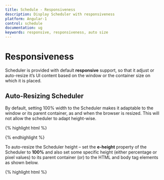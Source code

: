 ```yaml
---
title: Schedule - Responsiveness
description: Display Scheduler with responsiveness
platform: Angular-1
control: schedule
documentation: ug
keywords: responsive, responsiveness, auto size 
---
```

# Responsiveness

Scheduler is provided with default **responsive** support, so that it adjust or auto-resize it’s UI content based on the window or the container size on which it is placed. 

## Auto-Resizing Scheduler

By default, setting 100% width to the Scheduler makes it adaptable to the window or its parent container, as and when the browser is resized. This will not allow the scheduler to adapt height-wise.

{% highlight html %}

<!DOCTYPE html>
<html lang="en" xmlns="http://www.w3.org/1999/xhtml" ng-app="ScheduleApp">
<head>
    <!-- Dependency file references -->
</head>
<body>
    <div ng-controller="ScheduleCtrl">
        <ej-schedule id="Schedule1" e-width="100%" e-currentdate="setDate" e-appointmentsettings-datasource="appointments">
        </ej-schedule>
    </div>
    <script type="text/javascript">
        angular.module('ScheduleApp', ['ejangular']).controller('ScheduleCtrl', function ($scope) {
            //Array of JSON data configure in dataSource
            $scope.appointments = [{
                Id: 1,
                Subject: "Music Class",
                StartTime: new Date(2017, 1, 7, 6, 0, 0),
                EndTime: new Date(2017, 1, 7, 7, 0, 0)
            }, {
                Id: 2,
                Subject: "School",
                StartTime: new Date(2017, 1, 7, 9, 0, 0),
                EndTime: new Date(2017, 1, 7, 14, 30, 0)
            }];
            $scope.setDate = new Date(2017, 1, 7);
        });
    </script>
</body>
</html>

{% endhighlight %}

To auto-resize the Scheduler height – set the **e-height** property of the Scheduler to **100%** and also set some specific height (either percentage or pixel values) to its parent container (or) to the HTML and body tag elements as shown below.

{% highlight html %}

<!DOCTYPE html>
<html lang="en" xmlns="http://www.w3.org/1999/xhtml" ng-app="ScheduleApp" style="height: 100%">
<head>
    <!-- Dependency file references -->
</head>
<body style="height: 100%">
    <div ng-controller="ScheduleCtrl" style="height: 100%">
        <ej-schedule id="Schedule1" e-height="100%" e-currentdate="setDate" e-appointmentsettings-datasource="appointments">
        </ej-schedule>
    </div>
    <script type="text/javascript">
        angular.module('ScheduleApp', ['ejangular']).controller('ScheduleCtrl', function ($scope) {
            //Array of JSON data configure in dataSource
            $scope.appointments = [{
                Id: 1,
                Subject: "Music Class",
                StartTime: new Date(2017, 1, 7, 6, 0, 0),
                EndTime: new Date(2017, 1, 7, 7, 0, 0)
            }];
            $scope.setDate = new Date(2017, 1, 7);
        });
    </script>
</body>
</html>

{% endhighlight %}

N> When the Scheduler width is set to have **less** **than** **600px**, then the View selection options will be displayed in a **navigation** **drawer**. 

Also, whenever the Scheduler resizes - the width of the work cells adjusts automatically (if no **e-cellwidth** property is specified with pixel values), but the height of the cells are kept to remain as same as 20px until **e-cellheight** property is set explicitly with some pixel values.

## Scheduler in Mobile/Tablets

The Scheduler layout adapts automatically in the mobile and tablet devices with the appropriate UI changes, as the `e-isresponsive` property is set to **true** by default. In case, if the user wants to display the normal scheduler in mobile devices without any adaptive enhancements, then the `isResponsive` property can be set to false.

Some of the default changes done for adaptive Scheduler to render in mobile devices are as follows,

* Animation effect introduced between view/date navigation.
* Cell Height increased
* The header date display changes (displayed next to the navigation icons).
* View options displayed in Navigation drawer
* Time cell width decreased
* Quick window display blocked on cell/appointment single click.
* Appointment resizing action blocked.
* Multiple cell selection blocked.
* Delete appointment option made available within the appointment window.
* Week header display in month view hidden.
* With Multiple resources - only one resource is viewable initially on the screen and to further look onto other resources, user need to swipe the screen.

N> To make the Scheduler control to react as responsive in mobile/tablet devices, it is necessary to refer the additional [ej.responsive.css](http://cdn.syncfusion.com/{{ site.releaseversion }}/js/web/responsive-css/ej.responsive.css) file in the application.

The following code snippet depicts the Scheduler code with responsive set to true.

{% highlight html %}

<!DOCTYPE html>
<html lang="en" xmlns="http://www.w3.org/1999/xhtml" ng-app="ScheduleApp" style="height: 100%">
<head>
    <title>My first HTML page</title>
    <link href="http://cdn.syncfusion.com/{{ site.releaseversion }}/js/web/flat-azure/ej.web.all.min.css" rel="stylesheet" />
    <link href=" http://cdn.syncfusion.com/{{ site.releaseversion }}/js/web/responsive-css/ej.responsive.css" rel="stylesheet" />
    <!-- Other required SCRIPT REFERENCES -->
</head>
<body style="height: 100%">
    <div ng-controller="ScheduleCtrl" style="height: 100%">
        <ej-schedule id="Schedule1" e-height="100%" e-currentdate="setDate" e-isresponsive="true" e-appointmentsettings-datasource="appointments">
        </ej-schedule>
    </div>
    <script type="text/javascript">
        angular.module('ScheduleApp', ['ejangular']).controller('ScheduleCtrl', function ($scope) {
            //Array of JSON data configure in dataSource
            $scope.appointments = [{
                Id: 1,
                Subject: "Music Class",
                StartTime: new Date(2017, 1, 7, 6, 0, 0),
                EndTime: new Date(2017, 1, 7, 7, 0, 0)
            }];
            $scope.setDate = new Date(2017, 1, 7);
        });
    </script>
</body>
</html>

{% endhighlight %}

